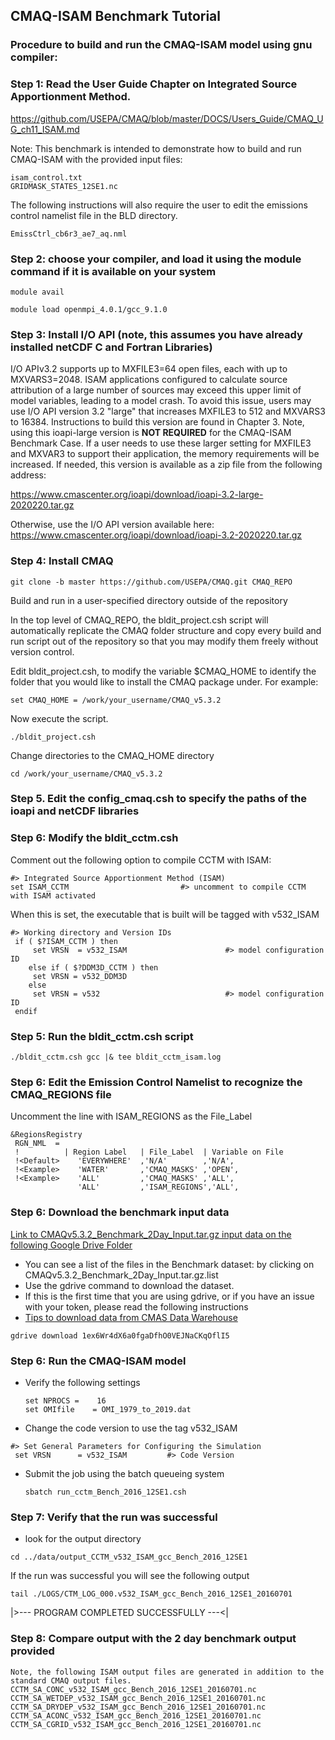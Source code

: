 ## CMAQ-ISAM Benchmark Tutorial ## 

### Procedure to build and run the CMAQ-ISAM model using gnu compiler: ###

### Step 1: Read the User Guide Chapter on Integrated Source Apportionment Method.
https://github.com/USEPA/CMAQ/blob/master/DOCS/Users_Guide/CMAQ_UG_ch11_ISAM.md

Note: This benchmark is intended to demonstrate how to build and run CMAQ-ISAM with the provided input files:
```
isam_control.txt
GRIDMASK_STATES_12SE1.nc
```

The following instructions will also require the user to edit the emissions control namelist file in the BLD directory.

```
EmissCtrl_cb6r3_ae7_aq.nml
```


### Step 2: choose your compiler, and load it using the module command if it is available on your system

```
module avail
```

```
module load openmpi_4.0.1/gcc_9.1.0 
```

### Step 3: Install I/O API (note, this assumes you have already installed netCDF C and Fortran Libraries)

I/O APIv3.2 supports up to MXFILE3=64 open files, each with up to MXVARS3=2048. ISAM applications configured to calculate source attribution of a large number of sources may exceed this upper limit of model variables, leading to a model crash. To avoid this issue, users may use I/O API version 3.2 "large" that increases MXFILE3 to 512 and MXVARS3 to 16384. Instructions to build this version are found in Chapter 3. Note, using this ioapi-large version is <b>NOT REQUIRED</b> for the CMAQ-ISAM Benchmark Case. If a user needs to use these larger setting for MXFILE3 and MXVAR3 to support their application, the memory requirements will be increased. If needed, this version is available as a zip file from the following address:

https://www.cmascenter.org/ioapi/download/ioapi-3.2-large-2020220.tar.gz

Otherwise, use the I/O API version available here:
https://www.cmascenter.org/ioapi/download/ioapi-3.2-2020220.tar.gz

### Step 4: Install CMAQ

```
git clone -b master https://github.com/USEPA/CMAQ.git CMAQ_REPO
```

Build and run in a user-specified directory outside of the repository

In the top level of CMAQ_REPO, the bldit_project.csh script will automatically replicate the CMAQ folder structure and copy every build and run script out of the repository so that you may modify them freely without version control.

Edit bldit_project.csh, to modify the variable $CMAQ_HOME to identify the folder that you would like to install the CMAQ package under. For example:

```
set CMAQ_HOME = /work/your_username/CMAQ_v5.3.2
```

Now execute the script.

```
./bldit_project.csh
```

Change directories to the CMAQ_HOME directory

```
cd /work/your_username/CMAQ_v5.3.2
```


### Step 5. Edit the config_cmaq.csh to specify the paths of the ioapi and netCDF libraries

### Step 6: Modify the bldit_cctm.csh 

Comment out the following option to compile CCTM with ISAM:

```
#> Integrated Source Apportionment Method (ISAM)
set ISAM_CCTM                         #> uncomment to compile CCTM with ISAM activated
```

When this is set, the executable that is built will be tagged with v532_ISAM

```
#> Working directory and Version IDs
 if ( $?ISAM_CCTM ) then
     set VRSN  = v532_ISAM                      #> model configuration ID
    else if ( $?DDM3D_CCTM ) then
     set VRSN = v532_DDM3D
    else
     set VRSN = v532                            #> model configuration ID
 endif
```

### Step 5: Run the bldit_cctm.csh script
```
./bldit_cctm.csh gcc |& tee bldit_cctm_isam.log
```

### Step 6: Edit the Emission Control Namelist to recognize the CMAQ_REGIONS file 
Uncomment the line with ISAM_REGIONS as the File_Label

```
&RegionsRegistry
 RGN_NML  =
 !          | Region Label   | File_Label  | Variable on File
 !<Default>    'EVERYWHERE'  ,'N/A'        ,'N/A',
 !<Example>    'WATER'       ,'CMAQ_MASKS' ,'OPEN',
 !<Example>    'ALL'         ,'CMAQ_MASKS' ,'ALL',
               'ALL'         ,'ISAM_REGIONS','ALL',
```
      
### Step 6: Download the benchmark input data

[Link to CMAQv5.3.2_Benchmark_2Day_Input.tar.gz input data on the following Google Drive Folder](https://drive.google.com/drive/u/1/folders/1jAKw1EeEzxLSsmalMplNwYtUv08pwUYk)

  - You can see a list of the files in the Benchmark dataset: by clicking on CMAQv5.3.2_Benchmark_2Day_Input.tar.gz.list
  - Use the gdrive command to download the dataset.
  - If this is the first time that you are using gdrive, or if you have an issue with your token, please read the following instructions
  - [Tips to download data from CMAS Data Warehouse](https://docs.google.com/document/d/1e7B94zFkbKygVWfrhGwEZL51jF4fGXGXZbvi6KzXYQ4)
  
  
  ```
  gdrive download 1ex6Wr4dX6a0fgaDfhO0VEJNaCKqOflI5
  ```
  
    
### Step 6: Run the CMAQ-ISAM model

    
  - Verify the following settings
    ```
    set NPROCS =    16
    set OMIfile    = OMI_1979_to_2019.dat
    ```

  - Change the code version to use the tag v532_ISAM
```
#> Set General Parameters for Configuring the Simulation
 set VRSN      = v532_ISAM         #> Code Version
```
    
  - Submit the job using the batch queueing system
    ```
    sbatch run_cctm_Bench_2016_12SE1.csh
    ```

### Step 7: Verify that the run was successful
   - look for the output directory
   
   ```
   cd ../data/output_CCTM_v532_ISAM_gcc_Bench_2016_12SE1
   ```
   If the run was successful you will see the following output
   
   ```
   tail ./LOGS/CTM_LOG_000.v532_ISAM_gcc_Bench_2016_12SE1_20160701
   ```
   |>---   PROGRAM COMPLETED SUCCESSFULLY   ---<|

### Step 8: Compare output with the 2 day benchmark output provided
    Note, the following ISAM output files are generated in addition to the standard CMAQ output files.
    CCTM_SA_CONC_v532_ISAM_gcc_Bench_2016_12SE1_20160701.nc
    CCTM_SA_WETDEP_v532_ISAM_gcc_Bench_2016_12SE1_20160701.nc
    CCTM_SA_DRYDEP_v532_ISAM_gcc_Bench_2016_12SE1_20160701.nc
    CCTM_SA_ACONC_v532_ISAM_gcc_Bench_2016_12SE1_20160701.nc
    CCTM_SA_CGRID_v532_ISAM_gcc_Bench_2016_12SE1_20160701.nc

